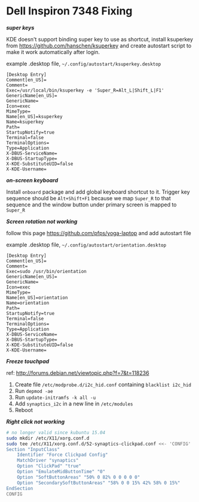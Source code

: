 # Dell Inspiron 7348 Fixing

***super keys***

KDE doesn't support binding super key to use as shortcut, install ksuperkey
from https://github.com/hanschen/ksuperkey and create autostart script to make
it work automatically after login.

example .desktop file, `~/.config/autostart/ksuperkey.desktop`
```
[Desktop Entry]
Comment[en_US]=
Comment=
Exec=/usr/local/bin/ksuperkey -e 'Super_R=Alt_L|Shift_L|F1'
GenericName[en_US]=
GenericName=
Icon=exec
MimeType=
Name[en_US]=ksuperkey
Name=ksuperkey
Path=
StartupNotify=true
Terminal=false
TerminalOptions=
Type=Application
X-DBUS-ServiceName=
X-DBUS-StartupType=
X-KDE-SubstituteUID=false
X-KDE-Username=
```

***on-screen keyboard***

Install `onboard` package and add global keyboard shortcut to it. Trigger key sequence
should be `Alt+Shift+F1` because we map `Super_R` to that sequence and the window button
under primary screen is mapped to `Super_R`

***Screen rotation not working***

follow this page https://github.com/pfps/yoga-laptop and add autostart file

example .desktop file, `~/.config/autostart/orientation.desktop`
```
[Desktop Entry]
Comment[en_US]=
Comment=
Exec=sudo /usr/bin/orientation
GenericName[en_US]=
GenericName=
Icon=exec
MimeType=
Name[en_US]=orientation
Name=orientation
Path=
StartupNotify=true
Terminal=false
TerminalOptions=
Type=Application
X-DBUS-ServiceName=
X-DBUS-StartupType=
X-KDE-SubstituteUID=false
X-KDE-Username=
```



***Freeze touchpad***

ref: http://forums.debian.net/viewtopic.php?f=7&t=118236

1. Create file `/etc/modprobe.d/i2c_hid.conf` containing `blacklist i2c_hid` 
2. Run `depmod -ae`
3. Run `update-initramfs -k all -u`
4. Add `synaptics_i2c` in a new line in `/etc/modules` 
5. Reboot

***Right click not working***
```sh
# no longer valid since kubuntu 15.04
sudo mkdir /etc/X11/xorg.conf.d
sudo tee /etc/X11/xorg.conf.d/52-synaptics-clickpad.conf <<- 'CONFIG'
Section "InputClass"
    Identifier "Force Clickpad Config"
    MatchDriver "synaptics"
    Option "ClickPad" "true"
    Option "EmulateMidButtonTime" "0"
    Option "SoftButtonAreas" "50% 0 82% 0 0 0 0 0"
    Option "SecondarySoftButtonAreas" "58% 0 0 15% 42% 58% 0 15%"
EndSection
CONFIG
```
